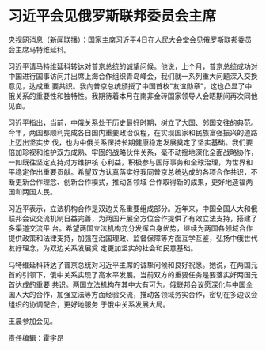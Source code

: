 # 习近平会见俄罗斯联邦委员会主席

央视网消息（新闻联播）：国家主席习近平4日在人民大会堂会见俄罗斯联邦委员会主席马特维延科。

习近平请马特维延科转达对普京总统的诚挚问候。他说，上个月，普京总统成功对中国进行国事访问并出席上海合作组织青岛峰会，我们就一系列重大问题深入交换意见，达成重
要共识。我向普京总统颁授了中国首枚“友谊勋章”，这也凸显了中俄关系的重要性和独特性。我期待着本月在南非金砖国家领导人会晤期间再次同他见面。

习近平指出，当前，中俄关系处于历史最好时期，树立了大国、邻国交往的典范。今年，两国都顺利完成各自国内重要政治议程，在实现国家和民族富强振兴的道路上迈出坚实步
伐，也为中俄关系保持长期健康稳定发展奠定了坚实基础。我们要倍加珍视和维护双方成熟、牢固的战略伙伴关系，毫不动摇地深化全面战略协作，一如既往坚定支持对方维护核
心利益，积极参与国际事务和全球治理，为世界和平稳定作出重要贡献。希望双方认真落实好我同普京总统达成的各项合作共识，不断更新合作理念、创新合作模式，推动各领域
合作取得新的成果，更好地造福两国和两国人民。

习近平表示，立法机构合作是双边关系重要组成部分。近年来，中国全国人大和俄联邦会议交流机制日益完善，为两国开展全方位合作提供了有效立法支持，搭建了多渠道交流平
台。希望两国立法机构充分发挥自身优势，继续为两国各领域合作提供政策和法律支持，加强在治国理政、监督保障等方面互学互鉴，弘扬中俄世代友好理念，为双边关系发展奠
定更加坚实的社会和民意基础。

马特维延科转达了普京总统对习近平主席的诚挚问候和良好祝愿。她说，在两国元首的引领下，俄中关系实现了高水平发展。当前双方的重要任务是要落实好两国元首达成的重要
共识。两国立法机构在其中大有可为。俄联邦会议愿深化与中国全国人大的合作，加强立法等方面经验交流，推动各领域务实合作，密切在多边议会组织的协调配合，更好地服务
于俄中关系发展大局。

王晨参加会见。

责任编辑：霍宇昂

